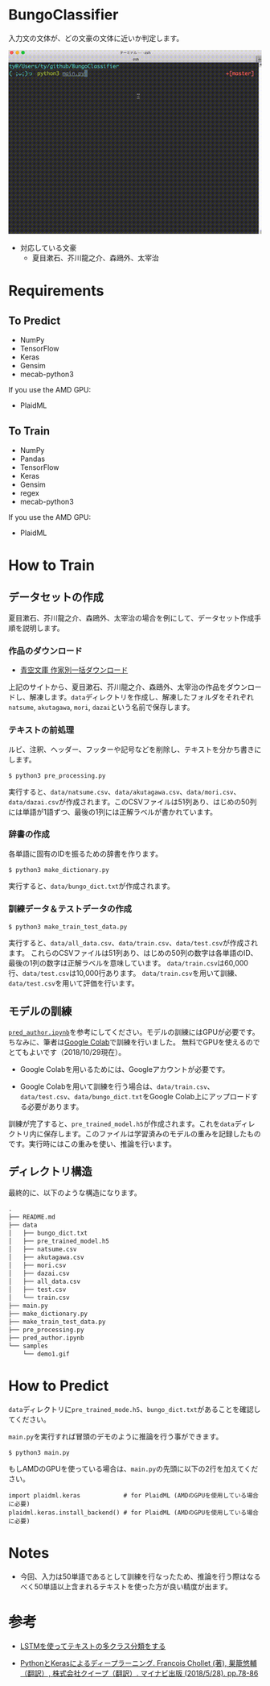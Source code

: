 # BungoClassifier

入力文の文体が、どの文豪の文体に近いか判定します。

![demo](./samples/demo1.gif)

- 対応している文豪
  - 夏目漱石、芥川龍之介、森鴎外、太宰治

# Requirements
## To Predict
- NumPy
- TensorFlow
- Keras
- Gensim
- mecab-python3

If you use the AMD GPU:
- PlaidML

## To Train
- NumPy
- Pandas
- TensorFlow
- Keras
- Gensim
- regex
- mecab-python3

If you use the AMD GPU:
- PlaidML



# How to Train


## データセットの作成
夏目漱石、芥川龍之介、森鴎外、太宰治の場合を例にして、データセット作成手順を説明します。

### 作品のダウンロード
- [青空文庫 作家別一括ダウンロード](http://keison.sakura.ne.jp/)

上記のサイトから、夏目漱石、芥川龍之介、森鴎外、太宰治の作品をダウンロードし、解凍します。`data`ディレクトリを作成し、解凍したフォルダをそれぞれ`natsume`, `akutagawa`, `mori`, `dazai`という名前で保存します。

### テキストの前処理
ルビ、注釈、ヘッダー、フッターや記号などを削除し、テキストを分かち書きにします。

```
$ python3 pre_processing.py
```

実行すると、`data/natsume.csv`、`data/akutagawa.csv`、`data/mori.csv`、`data/dazai.csv`が作成されます。このCSVファイルは51列あり、はじめの50列には単語が1語ずつ、最後の1列には正解ラベルが書かれています。

### 辞書の作成
各単語に固有のIDを振るための辞書を作ります。

```
$ python3 make_dictionary.py
```

実行すると、`data/bungo_dict.txt`が作成されます。

### 訓練データ＆テストデータの作成

```
$ python3 make_train_test_data.py
```

実行すると、`data/all_data.csv`、`data/train.csv`、`data/test.csv`が作成されます。
これらのCSVファイルは51列あり、はじめの50列の数字は各単語のID、最後の1列の数字は正解ラベルを意味しています。
`data/train.csv`は60,000行、`data/test.csv`は10,000行あります。
`data/train.csv`を用いて訓練、`data/test.csv`を用いて評価を行います。

## モデルの訓練
[`pred_author.ipynb`](https://github.com/9sako6/BungoClassifier/blob/master/pred_author.ipynb)を参考にしてください。モデルの訓練にはGPUが必要です。
ちなみに、筆者は[Google Colab](https://colab.research.google.com/)で訓練を行いました。
無料でGPUを使えるのでとてもよいです（2018/10/29現在）。

- Google Colabを用いるためには、Googleアカウントが必要です。

- Google Colabを用いて訓練を行う場合は、`data/train.csv`、`data/test.csv`、`data/bungo_dict.txt`をGoogle Colab上にアップロードする必要があります。


訓練が完了すると、`pre_trained_model.h5`が作成されます。これを`data`ディレクトリ内に保存します。このファイルは学習済みのモデルの重みを記録したものです。実行時にはこの重みを使い、推論を行います。

## ディレクトリ構造
最終的に、以下のような構造になります。

```
.
├── README.md
├── data
│   ├── bungo_dict.txt
│   ├── pre_trained_model.h5
│   ├── natsume.csv
│   ├── akutagawa.csv
│   ├── mori.csv
│   ├── dazai.csv
│   ├── all_data.csv
│   ├── test.csv
│   └── train.csv
├── main.py
├── make_dictionary.py
├── make_train_test_data.py
├── pre_processing.py
├── pred_author.ipynb
└── samples
    └── demo1.gif
```

# How to Predict

`data`ディレクトリに`pre_trained_mode.h5`、`bungo_dict.txt`があることを確認してください。

`main.py`を実行すれば冒頭のデモのように推論を行う事ができます。

```
$ python3 main.py
```

もしAMDのGPUを使っている場合は、`main.py`の先頭に以下の2行を加えてください。

```
import plaidml.keras            # for PlaidML (AMDのGPUを使用している場合に必要)
plaidml.keras.install_backend() # for PlaidML (AMDのGPUを使用している場合に必要)
```

# Notes
- 今回、入力は50単語であるとして訓練を行なったため、推論を行う際はなるべく50単語以上含まれるテキストを使った方が良い精度が出ます。

# 参考
- [LSTMを使ってテキストの多クラス分類をする](https://blog.codingecho.com/2018/03/25/lstm%E3%82%92%E4%BD%BF%E3%81%A3%E3%81%A6%E3%83%86%E3%82%AD%E3%82%B9%E3%83%88%E3%81%AE%E5%A4%9A%E3%82%AF%E3%83%A9%E3%82%B9%E5%88%86%E9%A1%9E%E3%82%92%E3%81%99%E3%82%8B/)

- [PythonとKerasによるディープラーニング. Francois Chollet (著), 巣籠悠輔（翻訳）, 株式会社クイープ（翻訳）. マイナビ出版 (2018/5/28). pp.78-86 ](https://www.amazon.co.jp/Python%E3%81%A8Keras%E3%81%AB%E3%82%88%E3%82%8B%E3%83%87%E3%82%A3%E3%83%BC%E3%83%97%E3%83%A9%E3%83%BC%E3%83%8B%E3%83%B3%E3%82%B0-Francois-Chollet-ebook/dp/B07D498RJK)

